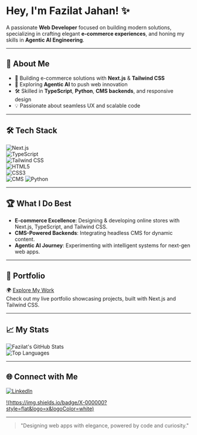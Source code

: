# Hey, I'm Fazilat Jahan! ✨

A passionate **Web Developer** focused on building modern solutions, specializing in crafting elegant **e-commerce experiences**, and honing my skills in **Agentic AI Engineering**.

---

## 🌟 About Me
- 🔭 Building e-commerce solutions with **Next.js** & **Tailwind CSS**  
- 🌱 Exploring **Agentic AI** to push web innovation  
- 🛠️ Skilled in **TypeScript**, **Python**, **CMS backends**, and responsive design  
- 💡 Passionate about seamless UX and scalable code   

---

## 🛠️ Tech Stack
![Next.js](https://img.shields.io/badge/Next.js-000000?style=flat&logo=nextdotjs&logoColor=white)  
![TypeScript](https://img.shields.io/badge/TypeScript-3178C6?style=flat&logo=typescript&logoColor=white)  
![Tailwind CSS](https://img.shields.io/badge/Tailwind_CSS-38B2AC?style=flat&logo=tailwind-css&logoColor=white)  
![HTML5](https://img.shields.io/badge/HTML5-E34F26?style=flat&logo=html5&logoColor=white)  
![CSS3](https://img.shields.io/badge/CSS3-1572B6?style=flat&logo=css3&logoColor=white)  
![CMS](https://img.shields.io/badge/CMS-21759B?style=flat&logo=wordpress&logoColor=white)
![Python](https://img.shields.io/badge/Python-3776AB?style=flat&logo=python&logoColor=white)

---

## 🏆 What I Do Best
- **E-commerce Excellence**: Designing & developing online stores with Next.js, TypeScript, and Tailwind CSS.  
- **CMS-Powered Backends**: Integrating headless CMS for dynamic content.  
- **Agentic AI Journey**: Experimenting with intelligent systems for next-gen web apps.  

---

## 📂 Portfolio
🌍 [Explore My Work](https://my-portfolio-fazilat-jahans-projects.vercel.app/)  
Check out my live portfolio showcasing projects, built with Next.js and Tailwind CSS.

---

## 📈 My Stats
![Fazilat's GitHub Stats](https://github-readme-stats.vercel.app/api?username=Fazilat-Jahan&show_icons=true&theme=dracula&hide_border=true)  
![Top Languages](https://github-readme-stats.vercel.app/api/top-langs/?username=Fazilat-Jahan&layout=compact&theme=dracula&hide_border=true)  

---

## 🌐 Connect with Me
[![LinkedIn](https://img.shields.io/badge/LinkedIn-0077B5?style=flat&logo=linkedin&logoColor=white)](https://www.linkedin.com/in/fazilat-jahan-web-developer/)

[!(https://img.shields.io/badge/X-000000?style=flat&logo=x&logoColor=white)](https://x.com/ItxFaziSays)
  
---

> "Designing web apps with elegance, powered by code and curiosity."

